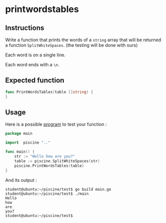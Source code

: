 # printwordstables

## Instructions

Write a function that prints the words of a `string` array that will be returned a function `SplitWhiteSpaces`. (the testing will be done with ours)

Each word is on a single line.

Each word ends with a `\n`.

## Expected function

```go
func PrintWordsTables(table []string) {
}
```

## Usage

Here is a possible [program](TODO-LINK) to test your function :

```go
package main

import 	piscine ".."

func main() {
	str := "Hello how are you?"
	table := piscine.SplitWhiteSpaces(str)
	piscine.PrintWordsTables(table)
}
```

And its output :

```console
student@ubuntu:~/piscine/test$ go build main.go
student@ubuntu:~/piscine/test$ ./main
Hello
how
are
you?
student@ubuntu:~/piscine/test$
```
